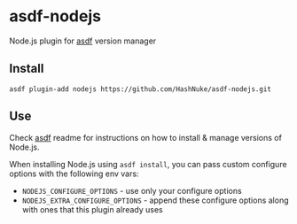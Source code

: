 # asdf-nodejs

Node.js plugin for [asdf](https://github.com/HashNuke/asdf) version manager

## Install

```
asdf plugin-add nodejs https://github.com/HashNuke/asdf-nodejs.git
```

## Use

Check [asdf](https://github.com/HashNuke/asdf) readme for instructions on how to install & manage versions of Node.js.

When installing Node.js using `asdf install`, you can pass custom configure options with the following env vars:

* `NODEJS_CONFIGURE_OPTIONS` - use only your configure options
* `NODEJS_EXTRA_CONFIGURE_OPTIONS` - append these configure options along with ones that this plugin already uses
